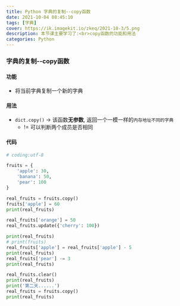 ```yaml
---
title: Python 字典的复制--copy函数
date: 2021-10-04 08:45:10
tags: [字典]
cover: https://ik.imagekit.io/zkeq/2021-10-3/5.png
description: 本节课主要学习了:<br>copy函数的功能和用法
categories: Python
---
```


### 字典的复制--copy函数

#### 功能

- 将当前字典复制一个新的字典

#### 用法

- `dict.copy()`  -> 该函数**无参数**, 返回一个一模一样的`内存地址不同的字典`
  - != 可以判断两个成员是否相同

#### 代码

```python
# coding:utf-8

fruits = {
    'apple': 30,
    'banana': 50,
    'pear': 100
}

real_fruits = fruits.copy()
fruits['apple'] = 60
print(real_fruits)

real_fruits['orange'] = 50
real_fruits.update({'cherry': 100})

print(real_fruits)
# print(fruits)
real_fruits['apple'] = real_fruits['apple'] - 5
print(real_fruits)
real_fruits['pear'] -= 3
print(real_fruits)

real_fruits.clear()
print(real_fruits)
print('第二天......')
real_fruits = fruits.copy()
print(real_fruits)

```
